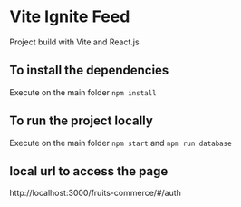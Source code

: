 # Vite Ignite Feed

Project build with Vite and React.js

## To install the dependencies

Execute on the main folder ```npm install```

## To run the project locally

Execute on the main folder ```npm start``` and  ```npm run database```

## local url to access the page

http://localhost:3000/fruits-commerce/#/auth